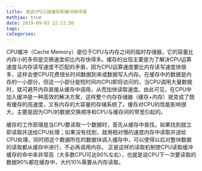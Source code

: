 ```yaml
---
title: 浅谈CPU三级缓存和缓冲命中率
mathjax: true
date: 2019-09-03 22:11:50
tags:
categories:
---
```

CPU缓冲（Cache Memory）是位于CPU与内存之间的临时存储器，它的容量比内存小的多但是交换速度却比内存快得多。缓存的出现主要是为了解决CPU运算速度与内存读写速度不匹配的矛盾，因为CPU运算速度要比内存读写速度快很多，这样会使CPU花费很长时间数据到来或数据写入内存。在缓存中的数据是内存的一小部分，但这一小部分是短时间内CPU即将访问的，当CPU调用大量数据时，就可避开内存直接从缓存中调用，从而加快读取速度。由此可见，在CPU中加入缓冲是一种高效的解决方案，这样整个内存存储器（缓存+内存）就变成了既有缓存的高速度，又有内存的大容量的存储系统了。缓存对CPU的性能影响很大，主要是因为CPU的数据交换顺序和CPU与缓存间的带宽引起的。

缓存的工作原理是当CPU要读取一个数据时，首先从缓存中查找，如果找到就立即读取并送给CPU处理；如果没有找到，就用相对慢的速度内存中读取并送给CPU处理，同时把这个数据所在的数据块调入缓存中，可以使得以后对整块数据的读取都从缓存中进行，不必再调用内存。
正是这样的读取机制使CPU读取缓冲缓存的命中率非常高（大多数CPU可达90%左右），也就是说CPU下一次要读取的数据90%都在缓存中，大约10%需要从内存读取。
